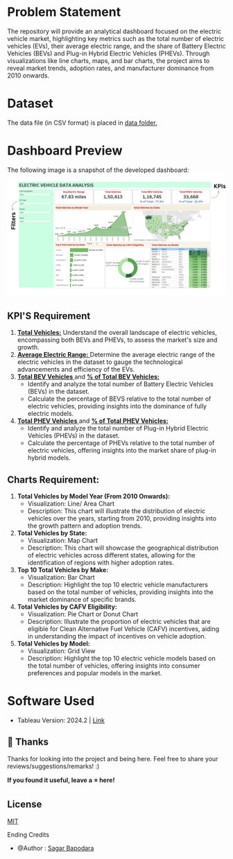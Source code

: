 # Problem Statement

The repository will provide an analytical dashboard focused on the electric vehicle market, highlighting key metrics such as the total number of electric vehicles (EVs), their average electric range, and the share of Battery Electric Vehicles (BEVs) and Plug-in Hybrid Electric Vehicles (PHEVs). Through visualizations like line charts, maps, and bar charts, the project aims to reveal market trends, adoption rates, and manufacturer dominance from 2010 onwards. 

# Dataset
The data file (in CSV format) is placed in [data folder.](https://github.com/SagarBapodara/Tableau-Dashboard-EV-Analysis-in-USA/tree/main/data)

# Dashboard Preview
The following image is a snapshot of the developed dashboard: 
![Dashboard-Image](graphics/EV_Analysis_Tableau_dashboard.png)

## KPI'S Requirement
1. <ins>**Total Vehicles:**</ins> Understand the overall landscape of electric vehicles, encompassing both BEVs and PHEVs, to assess the market's size and growth.
2. <ins>**Average Electric Range:** </ins> Determine the average electric range of the electric vehicles in the dataset to gauge the technological advancements and efficiency of the EVs.
3. <ins>**Total BEV Vehicles** </ins> and <ins> **% of Total BEV Vehicles:** </ins>
      - Identify and analyze the total number of Battery Electric Vehicles (BEVs) in the dataset.
      - Calculate the percentage of BEVS relative to the total number of electric vehicles, providing insights into the dominance of fully electric models.
4. <ins>**Total PHEV Vehicles** </ins> and <ins>  **% of Total PHEV Vehicles:** </ins>
      - Identify and analyze the total number of Plug-in Hybrid Electric Vehicles (PHEVs) in the dataset.
      - Calculate the percentage of PHEVs relative to the total number of electric vehicles, offering insights into the market share of plug-in hybrid models.

## Charts Requirement:
1. **Total Vehicles by Model Year (From 2010 Onwards):**
    - Visualization: Line/ Area Chart
    - Description: This chart will illustrate the distribution of electric vehicles over the years, starting from 2010, providing insights into the growth pattern and adoption trends.   
2. **Total Vehicles by State:**
    - Visualization: Map Chart
    - Description: This chart will showcase the geographical distribution of electric vehicles across different states, allowing for the identification of regions with higher adoption rates.
3. **Top 10 Total Vehicles by Make:**
    - Visualization: Bar Chart
    - Description: Highlight the top 10 electric vehicle manufacturers based on the total number of vehicles, providing insights into the market dominance of specific brands.
4. **Total Vehicles by CAFV Eligibility:**
    - Visualization: Pie Chart or Donut Chart
    - Description: Illustrate the proportion of electric vehicles that are eligible for Clean Alternative Fuel Vehicle (CAFV) incentives, aiding in understanding the impact of incentives on vehicle adoption.
5. **Total Vehicles by Model:**
    - Visualization: Grid View
    - Description: Highlight the top 10 electric vehicle models based on the total number of vehicles, offering insights into consumer preferences and popular models in the market.

# Software Used
  - Tableau Version: 2024.2 | [Link](https://www.tableau.com/products/tableau)

## 🚀 Thanks

Thanks for looking into the project and being here. Feel free to share your reviews/suggestions/remarks! :)

**If you found it useful, leave a ⭐ here!**

## License

[MIT](https://choosealicense.com/licenses/mit/)

Ending Credits 
- @Author : [Sagar Bapodara](https://www.linkedin.com/in/sagar-bapodara/)
